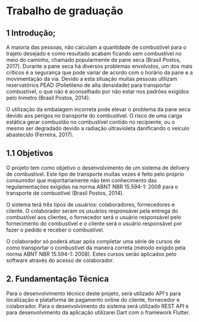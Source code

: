 # Trabalho de graduação

## 1 Introdução;

A maioria das pessoas, não calculam a quantidade de combustível para o trajeto desejado e como resultado acabam ficando sem combustível no meio do caminho, chamado popularmente de pane seca (Brasil Postos, 2017). Durante a pane seca há diversos problemas envolvidos, um dos mais críticos é a segurança que pode variar de acordo com o horário da pane e a movimentação da via. Devido a esta situação muitas pessoas utilizam reservatórios PEAD (Polietileno de alta densidade) para transportar combustível, o que não é aconselhado por não estar nos padrões exigidos pelo Inmetro (Brasil Postos, 2014).

O utilização da embalagem incorreta pode elevar o problema da pane seca devido aos perigos no transporte do combustível. O risco de uma carga estática gerar combustão no combustível contido no recipiente, ou o mesmo ser degradado devido a radiação ultravioleta danificando o veículo abastecido (Ferreira, 2017).


## 1.1 Objetivos

O projeto tem como objetivo o desenvolvimento de um sistema de delivery de combustível. Este tipo de transporte muitas vezes é feito pelo próprio consumidor que majoritariamente não tem conhecimento das regulamentações exigidas na norma ABNT NBR 15.594-1: 2008 para o transporte de combustível (Brasil Postos, 2014).

O sistema terá três tipos de usuários: colaboradores, fornecedores e cliente. O colaborador seram os usuários responsávei pela entrega do combustível aos clientes, o fornecedor será o usuário responsável pelo fornecimento do combustível e o cliente será o usuário responsável por fazer o pedido e receber o combustível.

O colaborador só poderá atuar após completar uma série de cursos de como transportar o combustível da maneira correta (método exigido pela norma ABNT NBR 15.594-1: 2008). Estes cursos serão aplicados pelo software através do acesso de colaborador.

## 2. Fundamentação Técnica

Para o desenvolvimento técnico deste projeto, será utilizado API's para localização e plataforma de pagamento online do cliente, fornecedor e colaborador.
Para o desenvolvimento do sistema será utilizado REST API e para desenvolvimento da aplicação utilizarei Dart com o framework Flutter.
